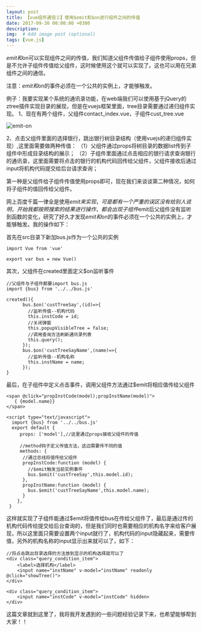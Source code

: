 ```yaml
---
layout: post
title: 【vue组件通信②】使用$emit和$on进行组件之间的传值
date: 2017-09-30 00:00:00 +0300
description:
img:  # Add image post (optional)
tags: [vue.js]
---
```

$emit和$on可以实现组件之间的传值，我们知道父组件传值给子组件使用props，但是不允许子组件传值给父组件，这时候使用这个就可以实现了。这也可以用在兄弟组件之间的通信。

注意：$emit和$on的事件必须在一个公共的实例上，才能够触发。

例子：我要实现某个系统的通讯录功能，在web端我们可以使用基于jQuery的ztree插件实现目录的展现，但是在vuejs框架里面，tree目录需要通过递归组件实现。
1、现在有两个组件，父组件contact_index.vue，子组件cust_tree.vue

![emit-on]({{site.baseurl}}/assets/img/emit-on.png)

2、点击父组件里面的选择银行，跳出银行树目录结构（使用vuejs的递归组件实现）,这里面需要做两种传值：
（1）父组件通过props将树目录的数据list传到子组件中形成目录结构的展示；
（2）子组件里面通过点击相应的银行请求查询银行的通讯录，这里面需要将点击的银行的机构代码回传给父组件，父组件接收后通过input将机构代码提交给后台请求查询；

第一种是父组件给子组件传值使用props即可，现在我们来谈谈第二种情况，如何将子组件的值回传给父组件。

网上百度千篇一律全是使用$emit来实现，可是都有一个严重的误区没有给别人说明，开始我都按照搜索的结果进行操作，都会出现子组件$emit后父组件没有监听到函数的变化，研究了好久才发现$emit和$on的事件必须在一个公共的实例上，才能够触发。我的操作如下：

首先在src目录下新加bus.js作为一个公共的实例

```
import Vue from 'vue'

export var bus = new Vue()
```
其次，父组件在created里面定义$on监听事件

```
//父组件与子组件都要import bus.js
import {bus} from '../../bus.js'
```

```
created(){
      bus.$on('custTreeSay',(id)=>{
        //监听传值--机构代码
        this.instCode = id;
        //关闭弹窗
        this.popupVisibleTree = false;
        //调用查询方法刷新通讯录列表
        this.query();
      });
      bus.$on('custTreeSayName',(name)=>{
        //监听传值--机构名称
        this.instName = name;
      });
}
```

最后，在子组件中定义点击事件，调用父组件方法通过$emit将相应值传给父组件

```
<span @click="propInstCode(model);propInstName(model)">
   { {model.name}}
</span>
```

```
<script type="text/javascript">
  import {bus} from '../../bus.js'
  export default {
     props: ['model'],//这里通过props接收父组件的传值

     //method钩子定义传值方法，这边需要传不同的值
     methods: {
      //通过总线将值传给父组件
      propInstCode:function (model) {
        //$emit触发当前实例事件
        bus.$emit('custTreeSay',this.model.id);
      },
      propInstName:function (model) {
        bus.$emit('custTreeSayName',this.model.name);
      }
    },
 }
```
这样就实现了子组件能通过$emit将值传给bus在传给父组件了，最后是通过传的机构代码传给提交给后台查询的，但是我们同时也需要相应的机构名字来给客户展现，所以这里面只需要设置两个input就行了，机构代码的input隐藏起来，需要传值，另外的机构名称的input显示出来就可以了，如下：

```
//将点击跳出目录选择的方法放到显示的机构选择就可以了
<div class="query_condition_item">
    <label>选择机构</label>
    <input name="instName" v-model="instName" readonly @click="showTree()">
</div>

<div class="query_condition_item">
    <input name="instCode" v-model="instCode" hidden>
</div>
```
这篇文章就到这里了，我将我开发遇到的一些问题经验记录下来，也希望能够帮到大家！！
